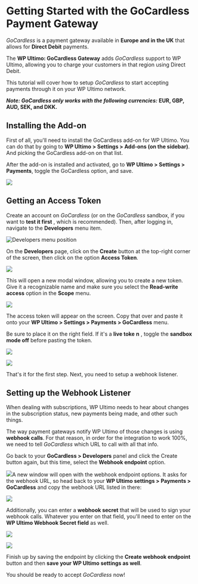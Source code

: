 # Getting Started with the GoCardless Payment Gateway

_GoCardless_ is a payment gateway available in **Europe and in the UK** that allows for **Direct Debit** payments.

The **WP Ultimo: GoCardless Gateway** adds _GoCardless_ support to WP Ultimo, allowing you to charge your customers in that region using Direct Debit.

This tutorial will cover how to setup _GoCardless_ to start accepting payments through it on your WP Ultimo network.

_**Note: GoCardless only works with the following currencies:**_ **EUR, GBP, AUD, SEK, and DKK.**

## Installing the Add-on

First of all, you'll need to install the GoCardless add-on for WP Ultimo. You can do that by going to **WP Ultimo > Settings > Add-ons (on the sidebar)**. And picking the GoCardless add-on on that list.

After the add-on is installed and activated, go to **WP Ultimo > Settings > Payments**, toggle the GoCardless option, and save.

![](https://wp-ultimo-space.fra1.cdn.digitaloceanspaces.com/hs-file-VRRNzphbjJ.png)

## Getting an Access Token

Create an account on _GoCardless_ (or on the _GoCardless_ sandbox, if you want to **test it first** , which is recommended). Then, after logging in, navigate to the **Developers** menu item.

![Developers menu position](https://wp-ultimo-space.fra1.cdn.digitaloceanspaces.com/hs-file-kENJK2VMJy.png)

On the **Developers** page, click on the **Create** button at the top-right corner of the screen, then click on the option **Access Token**.

![](https://wp-ultimo-space.fra1.cdn.digitaloceanspaces.com/hs-file-UrGjq2m5TX.png)

This will open a new modal window, allowing you to create a new token. Give it a recognizable name and make sure you select the **Read-write access** option in the **Scope** menu.

![](https://wp-ultimo-space.fra1.cdn.digitaloceanspaces.com/hs-file-MDY7J5ylvj.png)

The access token will appear on the screen. Copy that over and paste it onto your **WP Ultimo > Settings > Payments > GoCardless** menu.

Be sure to place it on the right field. If it's a **live toke** **n** , toggle the **sandbox mode off** before pasting the token.

![](https://wp-ultimo-space.fra1.cdn.digitaloceanspaces.com/hs-file-3DsJSYPv1Z.png)

![](https://wp-ultimo-space.fra1.cdn.digitaloceanspaces.com/hs-file-FlMS0mucqq.png)

That's it for the first step. Next, you need to setup a webhook listener.

## Setting up the Webhook Listener

When dealing with subscriptions, WP Ultimo needs to hear about changes in the subscription status, new payments being made, and other such things.

The way payment gateways notify WP Ultimo of those changes is using **webhook calls**. For that reason, in order for the integration to work 100%, we need to tell _GoCardless_ which URL to call with all that info.

Go back to your **GoCardless > Developers** panel and click the Create button again, but this time, select the **Webhook endpoint** option.

![](https://wp-ultimo-space.fra1.cdn.digitaloceanspaces.com/hs-file-p3PuOhRO6b.png)A new window will open with the webhook endpoint options. It asks for the webhook URL, so head back to your **WP Ultimo settings > Payments > GoCardless** and copy the webhook URL listed in there:

![](https://wp-ultimo-space.fra1.cdn.digitaloceanspaces.com/hs-file-7GKJY7tRgV.png)

Additionally, you can enter a **webhook secret** that will be used to sign your webhook calls. Whatever you enter on that field, you'll need to enter on the **WP Ultimo Webhook Secret field** as well.

![](https://wp-ultimo-space.fra1.cdn.digitaloceanspaces.com/hs-file-ICXNY1PnA6.png)

![](https://wp-ultimo-space.fra1.cdn.digitaloceanspaces.com/hs-file-YIJv3UFhhz.png)

Finish up by saving the endpoint by clicking the **Create webhook endpoint** button and then **save your WP Ultimo settings as well**.

You should be ready to accept _GoCardless_ now!

